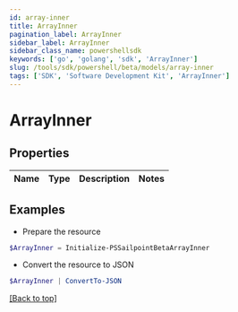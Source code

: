 ```yaml
---
id: array-inner
title: ArrayInner
pagination_label: ArrayInner
sidebar_label: ArrayInner
sidebar_class_name: powershellsdk
keywords: ['go', 'golang', 'sdk', 'ArrayInner'] 
slug: /tools/sdk/powershell/beta/models/array-inner
tags: ['SDK', 'Software Development Kit', 'ArrayInner']
---
```



# ArrayInner

## Properties

Name | Type | Description | Notes
------------ | ------------- | ------------- | -------------

## Examples

- Prepare the resource
```powershell
$ArrayInner = Initialize-PSSailpointBetaArrayInner 
```

- Convert the resource to JSON
```powershell
$ArrayInner | ConvertTo-JSON
```


[[Back to top]](#) 

